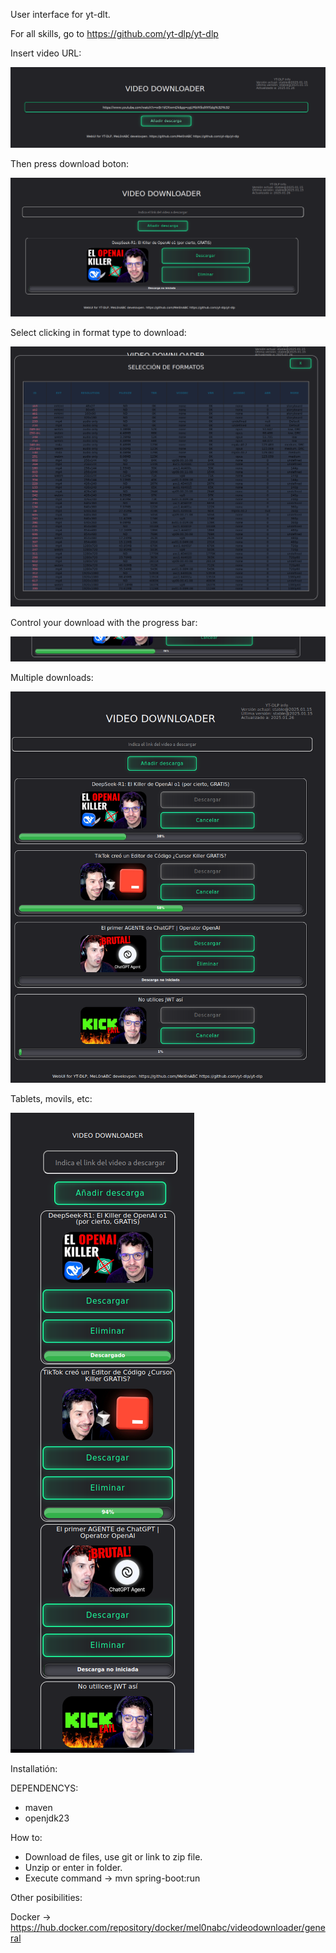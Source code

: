 User interface for yt-dlt. 

For all skills, go to https://github.com/yt-dlp/yt-dlp

Insert video URL:

![alt text](image-1.png)

Then press download boton:

![alt text](image-2.png)

Select clicking in format type to download:

![alt text](image-3.png)

Control your download with the progress bar:

![alt text](image-4.png)


Multiple downloads:

![alt text](image-5.png)

Tablets, movils, etc:

![alt text](image-6.png)


Installatión:

DEPENDENCYS:

- maven
- openjdk23

How to:

- Download de files, use git or link to zip file.
- Unzip or enter in folder.
- Execute command -> mvn spring-boot:run

Other posibilities:

Docker -> https://hub.docker.com/repository/docker/mel0nabc/videodownloader/general